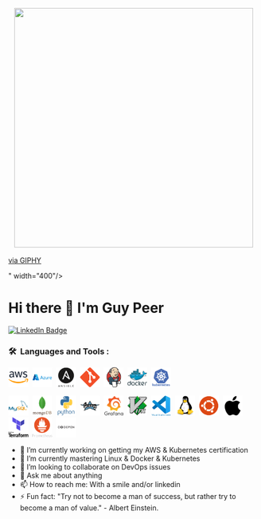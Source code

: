 <p align="center"><img src="<iframe src="https://giphy.com/embed/W35DnRbN4oDHIAApdk" width="480" height="480" frameBorder="0" class="giphy-embed" allowFullScreen></iframe><p><a href="https://giphy.com/gifs/rickandmorty-season-1-adult-swim-rick-and-morty-W35DnRbN4oDHIAApdk">via GIPHY</a></p>" width="400"/></p>

# Hi there 👋 I'm Guy Peer #

<a href="https://www.linkedin.com/in/guypeer-devops/"><img src="https://img.shields.io/badge/LinkedIn-blue?style=for-the-badge&logo=linkedin&logoColor=white" alt="LinkedIn Badge"></a>
</p>

### 🛠 &nbsp;Languages and Tools :

<p>
<img src="https://github.com/devicons/devicon/blob/master/icons/amazonwebservices/amazonwebservices-original-wordmark.svg" title="amazonwebservices" alt="amazonwebservices" width="40" height="40" height="40"/>&nbsp;
<img src="https://github.com/devicons/devicon/blob/master/icons/azure/azure-original-wordmark.svg" title="azure" alt="azure" width="40" height="40" height="40"/>&nbsp;  
<img src="https://github.com/devicons/devicon/blob/master/icons/ansible/ansible-original-wordmark.svg" title="Ansible" alt="Ansible" width="40" height="40" height="40"/>&nbsp;
<img src="https://github.com/devicons/devicon/blob/master/icons/git/git-plain.svg" title="Git" alt="Git" width="40" height="40" height="40"/>&nbsp;
<img src="https://github.com/devicons/devicon/blob/master/icons/jenkins/jenkins-original.svg" title="Jenkins" alt="Jenkins" width="40" height="40" height="40"/>&nbsp;
<img src="https://github.com/devicons/devicon/blob/master/icons/docker/docker-original-wordmark.svg" title="Docker" alt="Docker" width="40" height="40" height="40"/>&nbsp;
<img src="https://github.com/devicons/devicon/blob/master/icons/kubernetes/kubernetes-plain-wordmark.svg" title="Kubernetes" alt="Kubernetes" width="40" height="40" height="40"/>&nbsp;
  
<img src="https://github.com/devicons/devicon/blob/master/icons/mysql/mysql-original-wordmark.svg" title="MySql" alt="MySql" width="40" height="40" height="40"/>&nbsp;
<img src="https://github.com/devicons/devicon/blob/master/icons/mongodb/mongodb-original-wordmark.svg" title="mongodb" alt="mongodb" width="40" height="40" height="40"/>&nbsp;
<img src="https://github.com/devicons/devicon/blob/master/icons/python/python-original-wordmark.svg" title="Python" alt="Python" width="40" height="40" height="40"/>&nbsp;
<img src="https://github.com/devicons/devicon/blob/master/icons/groovy/groovy-original.svg" title="groovy" alt="groovy" width="40" height="40" height="40"/>&nbsp;
<img src="https://github.com/devicons/devicon/blob/master/icons/grafana/grafana-original-wordmark.svg" title="grafana" alt="grafana" width="40" height="40" height="40"/>&nbsp;
<img src="https://github.com/devicons/devicon/blob/master/icons/vim/vim-original.svg" title="Vim" alt="Vim" width="40" height="40" height="40"/>&nbsp;
<img src="https://github.com/devicons/devicon/blob/master/icons/vscode/vscode-original-wordmark.svg" title="Vscode" alt="Vscode" width="40" height="40" height="40"/>&nbsp;
<img src="https://github.com/devicons/devicon/blob/master/icons/linux/linux-original.svg" title="Linux" alt="Linux" width="40" height="40" height="40"/>&nbsp;
<img src="https://github.com/devicons/devicon/blob/master/icons/ubuntu/ubuntu-plain.svg" title="Ubuntu" alt="Ubuntu" width="40" height="40" height="40"/>&nbsp;
<img src="https://github.com/devicons/devicon/blob/master/icons/apple/apple-original.svg" title="Apple" alt="Apple" width="40" height="40" height="40"/>&nbsp;
<img src="https://github.com/devicons/devicon/blob/master/icons/terraform/terraform-original-wordmark.svg" title="terraform" alt="terraform" width="40" height="40" height="40"/>&nbsp;
<img src="https://github.com/devicons/devicon/blob/master/icons/prometheus/prometheus-original-wordmark.svg" title="prometheus" alt="prometheus" width="40" height="40" height="40"/>&nbsp;
<img src="https://github.com/devicons/devicon/blob/master/icons/codepen/codepen-original-wordmark.svg" title="codepen" alt="codepen" width="40" height="40" height="40"/>&nbsp;
  
  
- 🔭 I’m currently working on getting my AWS & Kubernetes certification 
- 🌱 I’m currently mastering Linux & Docker & Kubernetes
- 👯 I’m looking to collaborate on DevOps issues
- 💬 Ask me about anything
- 📫 How to reach me: With a smile and/or linkedin
- ⚡ Fun fact: "Try not to become a man of success, but rather try to become a man of value." - Albert Einstein.
